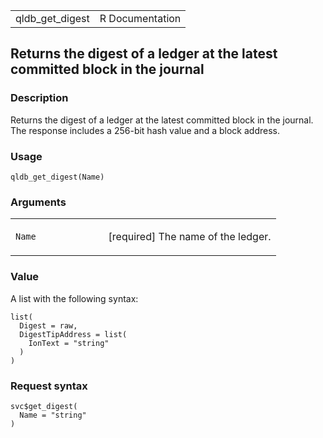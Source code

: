 <table style="width: 100%;">
<tbody>
<tr class="odd">
<td>qldb_get_digest</td>
<td style="text-align: right;">R Documentation</td>
</tr>
</tbody>
</table>

## Returns the digest of a ledger at the latest committed block in the journal

### Description

Returns the digest of a ledger at the latest committed block in the
journal. The response includes a 256-bit hash value and a block address.

### Usage

    qldb_get_digest(Name)

### Arguments

<table>
<colgroup>
<col style="width: 35%" />
<col style="width: 65%" />
</colgroup>
<tbody>
<tr class="odd">
<td><code id="qldb_get_digest_:_Name">Name</code></td>
<td><p>[required] The name of the ledger.</p></td>
</tr>
</tbody>
</table>

### Value

A list with the following syntax:

    list(
      Digest = raw,
      DigestTipAddress = list(
        IonText = "string"
      )
    )

### Request syntax

    svc$get_digest(
      Name = "string"
    )
